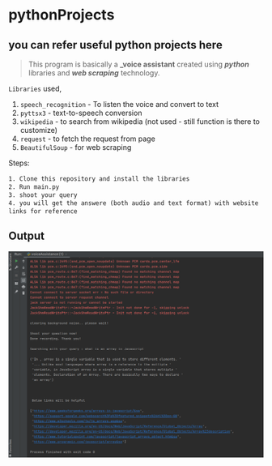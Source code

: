 # pythonProjects

## you can refer useful python projects here

> This program is basically a **_voice assistant** created using **_python_** libraries and **_web scraping_** technology.

`Libraries` used,

1. `speech_recognition` - To listen the voice and convert to text
2. `pyttsx3` - text-to-speech conversion
3. `wikipedia` - to search from wikipedia (not used - still function is there to customize)
4. `request` - to fetch the request from page
5. `BeautifulSoup` - for web scraping

Steps:
```
1. Clone this repository and install the libraries
2. Run main.py
3. shoot your query
4. you will get the answere (both audio and text format) with website links for reference
```

## Output

![Alt text](voiceAssistant.png?raw=true "result")
